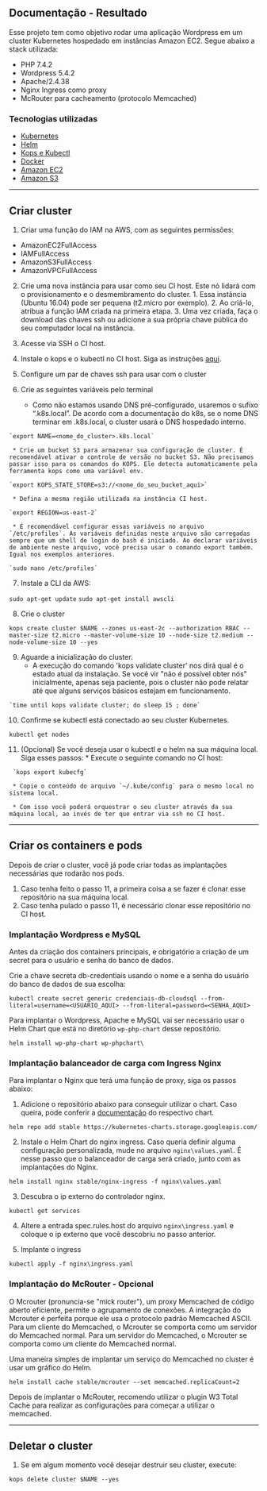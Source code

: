 ## Documentação - Resultado
Esse projeto tem como objetivo rodar uma aplicação Wordpress em um cluster Kubernetes hospedado em instâncias Amazon EC2. Segue abaixo a stack utilizada:
  
  * PHP 7.4.2
  * Wordpress 5.4.2
  * Apache/2.4.38
  * Nginx Ingress como proxy
  * McRouter para cacheamento (protocolo Memcached)

### Tecnologias utilizadas

  - [Kubernetes](https://kubernetes.io/)
  - [Helm](https://helm.sh/docs/intro/install/)
  - [Kops e Kubectl](https://github.com/kubernetes/kops/blob/master/docs/install.md)
  - [Docker](https://www.docker.com/)
  - [Amazon EC2](https://aws.amazon.com/pt/ec2/)
  - [Amazon S3](https://aws.amazon.com/pt/s3/)

---

## Criar cluster

  1. Criar uma função do IAM na AWS, com as seguintes permissões:

  * AmazonEC2FullAccess
  * IAMFullAccess
  * AmazonS3FullAccess
  * AmazonVPCFullAccess

  2. Crie uma nova instância para usar como seu CI host. Este nó lidará com o provisionamento e o desmembramento do cluster.
    1. Essa instância (Ubuntu 16.04) pode ser pequena (t2.micro por exemplo).
    2. Ao criá-lo, atribua a função IAM criada na primeira etapa.
    3. Uma vez criada, faça o download das chaves ssh ou adicione a sua própria chave pública do seu computador local na instância.
  
  3. Acesse via SSH o CI host.
  4. Instale o kops e o kubectl no CI host. Siga as instruções [aqui](https://github.com/kubernetes/kops/blob/master/docs/install.md).
  5. Configure um par de chaves ssh para usar com o cluster
  6. Crie as seguintes variáveis pelo terminal
     * Como não estamos usando DNS pré-configurado, usaremos o sufixo “.k8s.local”. De acordo com a documentação do k8s, se o nome DNS terminar em .k8s.local, o cluster usará o DNS hospedado interno.
     
    `export NAME=<nome_do_cluster>.k8s.local`
     
     * Crie um bucket S3 para armazenar sua configuração de cluster. É recomendável ativar o controle de versão no bucket S3. Não precisamos passar isso para os comandos do KOPS. Ele detecta automaticamente pela ferramenta kops como uma variável env.
     
    `export KOPS_STATE_STORE=s3://<nome_do_seu_bucket_aqui>`
     
     * Defina a mesma região utilizada na instância CI host. 
     
    `export REGION=us-east-2`
     
     * É recomendável configurar essas variáveis no arquivo `/etc/profiles`. As variáveis definidas neste arquivo são carregadas sempre que um shell de login do bash é iniciado. Ao declarar variáveis de ambiente neste arquivo, você precisa usar o comando export também. Igual nos exemplos anteriores.
     
    `sudo nano /etc/profiles`
  
  7. Instale a CLI da AWS:

  `sudo apt-get update`
  `sudo apt-get install awscli`

  8. Crie o cluster

  `kops create cluster $NAME --zones us-east-2c --authorization RBAC --master-size t2.micro --master-volume-size 10 --node-size t2.medium --node-volume-size 10 --yes`

  9. Aguarde a inicialização do cluster.
     * A execução do comando 'kops validate cluster' nos dirá qual é o estado atual da instalação. Se você vir "não é possível obter nós" inicialmente, apenas seja paciente, pois o cluster não pode relatar até que alguns serviços básicos estejam em funcionamento.

    `time until kops validate cluster; do sleep 15 ; done`
    
  10. Confirme se kubectl está conectado ao seu cluster Kubernetes.

  `kubectl get nodes`

  11. (Opcional) Se você deseja usar o kubectl e o helm na sua máquina local. Siga esses passos:
     * Execute o seguinte comando no CI host:
  
     `kops export kubecfg`

     * Copie o conteúdo do arquivo `~/.kube/config` para o mesmo local no sistema local.

     * Com isso você poderá orquestrar o seu cluster através da sua máquina local, ao invés de ter que entrar via ssh no CI host.


---

## Criar os containers e pods
Depois de criar o cluster, você já pode criar todas as implantações necessárias que rodarão nos pods.
  1. Caso tenha feito o passo 11, a primeira coisa a se fazer é clonar esse repositório na sua máquina local.
  2. Caso tenha pulado o passo 11, é necessário clonar esse repositório no CI host.


### Implantação Wordpress e MySQL
Antes da criação dos containers principais, e obrigatório a criação de um secret para o usuário e senha do banco de dados.

Crie a chave secreta db-credentiais usando o nome e a senha do usuário do banco de dados de sua escolha:

`kubectl create secret generic credenciais-db-cloudsql --from-literal=username=<USUARIO_AQUI> --from-literal=password=<SENHA_AQUI>`

Para implantar o Wordpress, Apache e MySQL vai ser necessário usar o Helm Chart que está no diretório `wp-php-chart` desse repositório.

`helm install wp-php-chart wp-phpchart\`


### Implantação balanceador de carga com Ingress Nginx
Para implantar o Nginx que terá uma função de proxy, siga os passos abaixo:
  1. Adicione o repositório abaixo para conseguir utilizar o chart. Caso queira, pode conferir a [documentação](https://hub.kubeapps.com/charts/stable/nginx-ingress) do respectivo chart.
  
  `helm repo add stable https://kubernetes-charts.storage.googleapis.com/`

  2. Instale o Helm Chart do nginx ingress. Caso queria definir alguma configuração personalizada, mude no arquivo `nginx\values.yaml`. É nesse passo que o balanceador de carga será criado, junto com as implantações do Nginx.

  `helm install nginx stable/nginx-ingress -f nginx\values.yaml`

  3. Descubra o ip externo do controlador nginx.

  `kubectl get services`

  4. Altere a entrada spec.rules.host do arquivo `nginx\ingress.yaml` e coloque o ip externo que você descobriu no passo anterior.

  5. Implante o ingress

  `kubectl apply -f nginx\ingress.yaml`

    
### Implantação do McRouter - Opcional
O Mcrouter (pronuncia-se "mick router"), um proxy Memcached de código aberto eficiente, permite o agrupamento de conexões. A integração do Mcrouter é perfeita porque ele usa o protocolo padrão Memcached ASCII. Para um cliente do Memcached, o Mcrouter se comporta como um servidor do Memcached normal. Para um servidor do Memcached, o Mcrouter se comporta como um cliente do Memcached normal.

Uma maneira simples de implantar um serviço do Memcached no cluster é usar um gráfico do Helm. 

`helm install cache stable/mcrouter --set memcached.replicaCount=2`

Depois de implantar o McRouter, recomendo utilizar o plugin W3 Total Cache para realizar as configurações para começar a utilizar o memcached.

---

## Deletar o cluster
1. Se em algum momento você desejar destruir seu cluster, execute:

`kops delete cluster $NAME --yes`